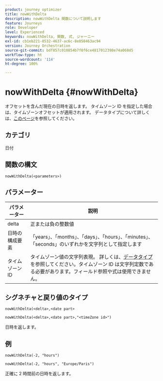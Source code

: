 ```yaml
---
product: journey optimizer
title: nowWithDelta
description: nowWithDelta 関数について説明します
feature: Journeys
role: Developer
level: Experienced
keywords: nowWithDelta, 関数, 式, ジャーニー
exl-id: cb1eb221-8532-4637-ac6c-8e058463ac94
version: Journey Orchestration
source-git-commit: bdf857c010854b7f0f6ce4817012398e74a068d5
workflow-type: ht
source-wordcount: '114'
ht-degree: 100%

---
```


# nowWithDelta {#nowWithDelta}

オフセットを含んだ現在の日時を返します。 タイムゾーン ID を指定した場合は、タイムゾーンオフセットが適用されます。 データタイプについて詳しくは、[このページ](../expression/data-types.md)を参照してください。

## カテゴリ

日付

## 関数の構文

`nowWithDelta(<parameters>)`

## パラメーター

| パラメーター | 説明 |
|--- |--- |
| delta | 正または負の整数値 |
| 日時の構成要素 | 「years」、「months」、「days」、「hours」、「minutes」、「seconds」のいずれかを文字列として指定します |
| タイムゾーン ID | タイムゾーン値の文字列表現。 詳しくは、[データタイプ](../expression/data-types.md)を参照してください。タイムゾーン ID は文字列定数である必要があります。フィールド参照や式は使用できません。 |

## シグネチャと戻り値のタイプ

`nowWithDelta(<delta>,<date part>`

`nowWithDelta(<delta>,<date part>,"<timeZone id>")`

日時を返します。

## 例

`nowWithDelta(-2, "hours")`

`nowWithDelta(-2, "hours", "Europe/Paris")`

正確に 2 時間前の日時を返します。
